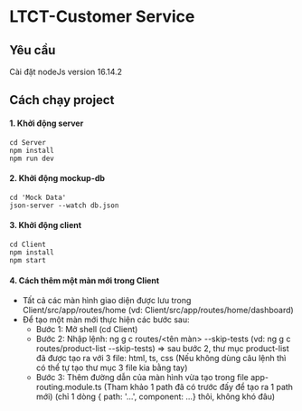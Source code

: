 # LTCT-Customer Service
## Yêu cầu
Cài đặt nodeJs version 16.14.2
## Cách chạy project
#### 1. Khởi động server
```shell
cd Server
npm install
npm run dev
```
#### 2. Khởi động mockup-db
```shell
cd 'Mock Data'
json-server --watch db.json
```
#### 3. Khởi động client
```shell
cd Client
npm install
npm start
```

#### 4. Cách thêm một màn mới trong Client
- Tất cả các màn hình giao diện được lưu trong Client/src/app/routes/home (vd: Client/src/app/routes/home/dashboard)
- Để tạo một màn mới thực hiện các bước sau:
	+ Bước 1: Mở shell (cd Client)
	+ Bước 2: Nhập lệnh: ng g c routes/<tên màn> --skip-tests (vd: ng g c routes/product-list --skip-tests)
		=> sau bước 2, thư mục product-list đã được tạo ra với 3 file: html, ts, css
		(Nếu không dùng câu lệnh thì có thể tự tạo thư mục 3 file kia bằng tay)
	+ Bước 3: Thêm đường dẫn của màn hình vừa tạo trong file app-routing.module.ts
		(Tham khảo 1 path đã có trước đấy để tạo ra 1 path mới)
		(chỉ 1 dòng
			 { path: '...', component: ...} thôi,
		không khó đâu)